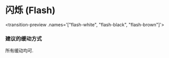 # 闪烁 (Flash)

<transition-preview .names='["flash-white", "flash-black", "flash-brown"]'></transition-preview>


### 建议的缓动方式

所有缓动均可.
